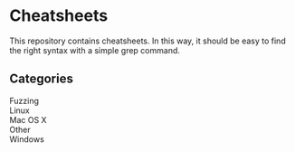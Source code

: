 # Cheatsheets

This repository contains cheatsheets.
In this way, it should be easy to find the right syntax with a simple grep command.

## Categories

Fuzzing <br>
Linux <br>
Mac OS X <br>
Other <br>
Windows <br>

